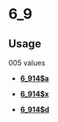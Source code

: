 # 6\_9

## Usage

005 values

-   **[6\_914$a](../../tags/6_9/6_914a-1.md)**  

-   **[6\_914$x](../../tags/6_9/6_914x-2.md)**  

-   **[6\_914$d](../../tags/6_9/6_914d-3.md)**  


